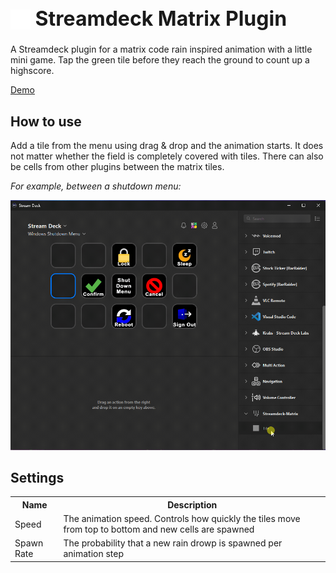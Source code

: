 <h1 style="font-size: 32px;"><img src="dude.serveny.streamdeck-matrix.sdPlugin/imgs/plugin/category-icon.png" alt="Logo" width="32" height="32" style="margin-bottom: -6px;"> Streamdeck Matrix Plugin</h1>

A Streamdeck plugin for a matrix code rain inspired animation with a little mini game. Tap the green tile before they reach the ground to count up a highscore.

[Demo](assets/demo.mp4)

## How to use

Add a tile from the menu using drag & drop and the animation starts. It does not matter whether the field is completely covered with tiles. There can also be cells from other plugins between the matrix tiles.

_For example, between a shutdown menu:_

<img src="assets/menu-demo-animation.gif" alt="Menu demo animation">

## Settings

<table>
  <tr><th>Name</th><th>Description</th></tr>
  <tr><td>Speed</td><td>The animation speed. Controls how quickly the tiles move from top to bottom and new cells are spawned</td></tr>
  <tr><td>Spawn Rate</td><td>The probability that a new rain drowp is spawned per animation step</td></tr>
</table>
